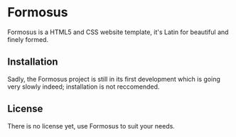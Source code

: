 # Formosus
Formosus is a HTML5 and CSS website template,
it's Latin for beautiful and finely formed.

## Installation
Sadly, the Formosus project is still in its
first development which is going very slowly
indeed; installation is not reccomended.

## License
There is no license yet, use Formosus to suit
your needs.
